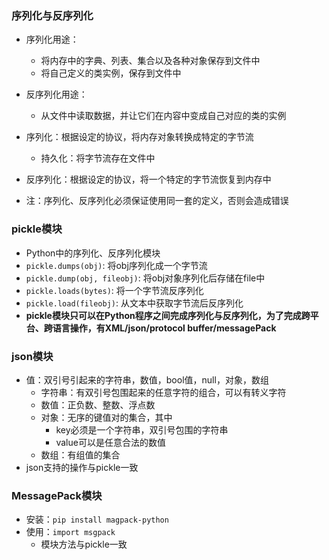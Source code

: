 ### 序列化与反序列化
- 序列化用途：
    - 将内存中的字典、列表、集合以及各种对象保存到文件中
    - 将自己定义的类实例，保存到文件中
- 反序列化用途：
    - 从文件中读取数据，并让它们在内容中变成自己对应的类的实例

- 序列化：根据设定的协议，将内存对象转换成特定的字节流
    - 持久化：将字节流存在文件中
- 反序列化：根据设定的协议，将一个特定的字节流恢复到内存中

- 注：序列化、反序列化必须保证使用同一套的定义，否则会造成错误

### pickle模块
- Python中的序列化、反序列化模块
- `pickle.dumps(obj)`: 将obj序列化成一个字节流
- `pickle.dump(obj, fileobj)`: 将obj对象序列化后存储在file中
- `pickle.loads(bytes)`: 将一个字节流反序列化
- `pickle.load(fileobj)`: 从文本中获取字节流后反序列化
- **pickle模块只可以在Python程序之间完成序列化与反序列化，为了完成跨平台、跨语言操作，有XML/json/protocol buffer/messagePack**

### json模块
- 值：双引号引起来的字符串，数值，bool值，null，对象，数组
    - 字符串：有双引号包围起来的任意字符的组合，可以有转义字符
    - 数值：正负数、整数、浮点数
    - 对象：无序的键值对的集合，其中
        - key必须是一个字符串，双引号包围的字符串
        - value可以是任意合法的数值
    - 数组：有组值的集合
- json支持的操作与pickle一致

### MessagePack模块
- 安装：`pip install magpack-python`
- 使用：`import msgpack`
    - 模块方法与pickle一致

